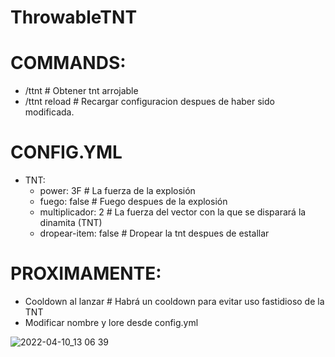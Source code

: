# ThrowableTNT

# COMMANDS:

- /ttnt # Obtener tnt arrojable
- /ttnt reload # Recargar configuracion despues de haber sido modificada.

# CONFIG.YML
- TNT:
   - power: 3F   # La fuerza de la explosión
   - fuego: false   # Fuego despues de la explosión
   - multiplicador: 2   # La fuerza del vector con la que se disparará la dinamita (TNT)
   - dropear-item: false  # Dropear la tnt despues de estallar

# PROXIMAMENTE:
   - Cooldown al lanzar # Habrá un cooldown para evitar uso fastidioso de la TNT
   - Modificar nombre y lore desde config.yml

![2022-04-10_13 06 39](https://user-images.githubusercontent.com/70720366/162819774-7c0865e4-7612-478c-b74c-67a8335a38a5.png)

